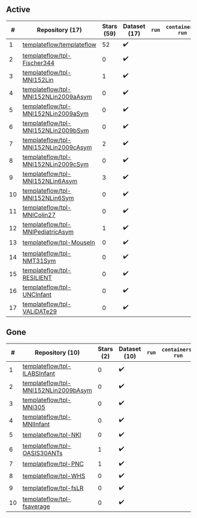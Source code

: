 ## Active
| # | Repository (17) | Stars (59) | Dataset (17) | `run` | `containers-run` |
| --- | --- | --- | --- | --- | --- |
| 1 | [templateflow/templateflow](https://github.com/templateflow/templateflow) | 52 | :heavy_check_mark: |  |  |
| 2 | [templateflow/tpl-Fischer344](https://github.com/templateflow/tpl-Fischer344) | 0 | :heavy_check_mark: |  |  |
| 3 | [templateflow/tpl-MNI152Lin](https://github.com/templateflow/tpl-MNI152Lin) | 1 | :heavy_check_mark: |  |  |
| 4 | [templateflow/tpl-MNI152NLin2009aAsym](https://github.com/templateflow/tpl-MNI152NLin2009aAsym) | 0 | :heavy_check_mark: |  |  |
| 5 | [templateflow/tpl-MNI152NLin2009aSym](https://github.com/templateflow/tpl-MNI152NLin2009aSym) | 0 | :heavy_check_mark: |  |  |
| 6 | [templateflow/tpl-MNI152NLin2009bSym](https://github.com/templateflow/tpl-MNI152NLin2009bSym) | 0 | :heavy_check_mark: |  |  |
| 7 | [templateflow/tpl-MNI152NLin2009cAsym](https://github.com/templateflow/tpl-MNI152NLin2009cAsym) | 2 | :heavy_check_mark: |  |  |
| 8 | [templateflow/tpl-MNI152NLin2009cSym](https://github.com/templateflow/tpl-MNI152NLin2009cSym) | 0 | :heavy_check_mark: |  |  |
| 9 | [templateflow/tpl-MNI152NLin6Asym](https://github.com/templateflow/tpl-MNI152NLin6Asym) | 3 | :heavy_check_mark: |  |  |
| 10 | [templateflow/tpl-MNI152NLin6Sym](https://github.com/templateflow/tpl-MNI152NLin6Sym) | 0 | :heavy_check_mark: |  |  |
| 11 | [templateflow/tpl-MNIColin27](https://github.com/templateflow/tpl-MNIColin27) | 0 | :heavy_check_mark: |  |  |
| 12 | [templateflow/tpl-MNIPediatricAsym](https://github.com/templateflow/tpl-MNIPediatricAsym) | 1 | :heavy_check_mark: |  |  |
| 13 | [templateflow/tpl-MouseIn](https://github.com/templateflow/tpl-MouseIn) | 0 | :heavy_check_mark: |  |  |
| 14 | [templateflow/tpl-NMT31Sym](https://github.com/templateflow/tpl-NMT31Sym) | 0 | :heavy_check_mark: |  |  |
| 15 | [templateflow/tpl-RESILIENT](https://github.com/templateflow/tpl-RESILIENT) | 0 | :heavy_check_mark: |  |  |
| 16 | [templateflow/tpl-UNCInfant](https://github.com/templateflow/tpl-UNCInfant) | 0 | :heavy_check_mark: |  |  |
| 17 | [templateflow/tpl-VALiDATe29](https://github.com/templateflow/tpl-VALiDATe29) | 0 | :heavy_check_mark: |  |  |

## Gone
| # | Repository (10) | Stars (2) | Dataset (10) | `run` | `containers-run` |
| --- | --- | --- | --- | --- | --- |
| 1 | [templateflow/tpl-ILABSInfant](https://github.com/templateflow/tpl-ILABSInfant) | 0 | :heavy_check_mark: |  |  |
| 2 | [templateflow/tpl-MNI152NLin2009bAsym](https://github.com/templateflow/tpl-MNI152NLin2009bAsym) | 0 | :heavy_check_mark: |  |  |
| 3 | [templateflow/tpl-MNI305](https://github.com/templateflow/tpl-MNI305) | 0 | :heavy_check_mark: |  |  |
| 4 | [templateflow/tpl-MNIInfant](https://github.com/templateflow/tpl-MNIInfant) | 0 | :heavy_check_mark: |  |  |
| 5 | [templateflow/tpl-NKI](https://github.com/templateflow/tpl-NKI) | 0 | :heavy_check_mark: |  |  |
| 6 | [templateflow/tpl-OASIS30ANTs](https://github.com/templateflow/tpl-OASIS30ANTs) | 1 | :heavy_check_mark: |  |  |
| 7 | [templateflow/tpl-PNC](https://github.com/templateflow/tpl-PNC) | 1 | :heavy_check_mark: |  |  |
| 8 | [templateflow/tpl-WHS](https://github.com/templateflow/tpl-WHS) | 0 | :heavy_check_mark: |  |  |
| 9 | [templateflow/tpl-fsLR](https://github.com/templateflow/tpl-fsLR) | 0 | :heavy_check_mark: |  |  |
| 10 | [templateflow/tpl-fsaverage](https://github.com/templateflow/tpl-fsaverage) | 0 | :heavy_check_mark: |  |  |
